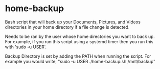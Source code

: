 # home-backup
Bash script that will back up your Documents, Pictures, and Videos directories in your home directory if a file change is detected.

Needs to be ran by the user whose home directories you want to back up. For example, if you run this script using a systemd timer then you run this with 'sudo -u USER'. 

Backup Directory is set by adding the PATH when running the script. For example you would write, "sudo -u USER ./home-backup.sh /mnt/backup"
